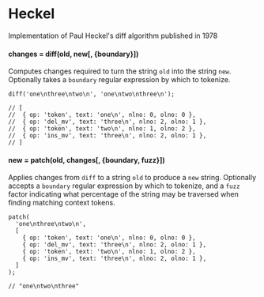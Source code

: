 # Heckel

Implementation of Paul Heckel's diff algorithm published in 1978


#### changes = diff(old, new[, {boundary}])

Computes changes required to turn the string `old` into the string `new`.  Optionally takes a `boundary` regular expression by which to tokenize.

```
diff('one\nthree\ntwo\n', 'one\ntwo\nthree\n');

// [
//  { op: 'token', text: 'one\n', nlno: 0, olno: 0 },
//  { op: 'del_mv', text: 'three\n', nlno: 2, olno: 1 },
//  { op: 'token', text: 'two\n', nlno: 1, olno: 2 },
//  { op: 'ins_mv', text: 'three\n', nlno: 2, olno: 1 },
// ]
```

#### new = patch(old, changes[, {boundary, fuzz}])

Applies changes from `diff` to a string `old` to produce a `new` string. Optionally accepts a `boundary` regular expression by which to tokenize, and a `fuzz` factor indicating what percentage of the string may be traversed when finding matching context tokens.

```
patch(
  'one\nthree\ntwo\n',
  [
    { op: 'token', text: 'one\n', nlno: 0, olno: 0 },
    { op: 'del_mv', text: 'three\n', nlno: 2, olno: 1 },
    { op: 'token', text: 'two\n', nlno: 1, olno: 2 },
    { op: 'ins_mv', text: 'three\n', nlno: 2, olno: 1 },
  ]
);

// "one\ntwo\nthree"
```

